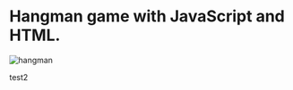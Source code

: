 # Hangman game with JavaScript and HTML. 

![hangman](https://user-images.githubusercontent.com/65445812/146685734-a39fced3-a825-42d9-a71f-c13209de1321.png)

test2